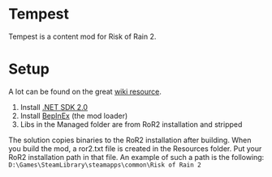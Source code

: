 # Tempest

Tempest is a content mod for Risk of Rain 2.

# Setup

A lot can be found on the great [wiki resource](https://github.com/risk-of-thunder/R2Wiki/wiki).

1. Install [.NET SDK 2.0](https://dotnet.microsoft.com/download/visual-studio-sdks)
2. Install [BepInEx](https://github.com/risk-of-thunder/R2Wiki/wiki/BepInEx) (the mod loader)
3. Libs in the Managed folder are from RoR2 installation and stripped

The solution copies binaries to the RoR2 installation after building. When you build the mod, a ror2.txt file is created
in the Resources folder. Put your RoR2 installation path in that file. An example of such a path is the following: `D:\Games\SteamLibrary\steamapps\common\Risk of Rain 2`
